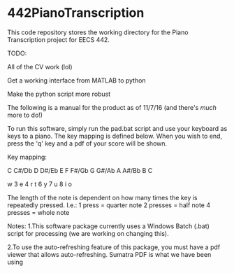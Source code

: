 # 442PianoTranscription

This code repository stores the working directory for the Piano Transcription project for EECS 442. 


TODO:

All of the CV work (lol)

Get a working interface from MATLAB to python

Make the python script more robust


The following is a manual for the product as of 11/7/16 (and there's _much_ more to do!)


To run this software, simply run the pad.bat script and use your keyboard as keys to a piano. The key mapping is defined below. When you wish to end, press the 'q' key and a pdf of your score will be shown.

Key mapping:

C C#/Db D D#/Eb E F F#/Gb G G#/Ab A A#/Bb B C

w   3   e   4   r t   6   y   7   u   8   i o 


The length of the note is dependent on how many times the key is repeatedly pressed. I.e.:
1 press   = quarter note
2 presses = half note
4 presses = whole note


Notes: 
1.This software package currently uses a Windows Batch (.bat) script for processing (we are working on changing this). 

2.To use the auto-refreshing feature of this package, you must have a pdf viewer that allows auto-refreshing. Sumatra PDF is what we have been using

